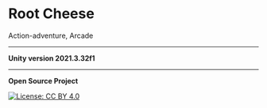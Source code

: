 # Root Cheese
Action-adventure, Arcade

---
**Unity version 2021.3.32f1**

---
**Open Source Project**

[![License: CC BY 4.0](https://licensebuttons.net/l/by/4.0/80x15.png)](http://creativecommons.org/licenses/by/4.0/)
